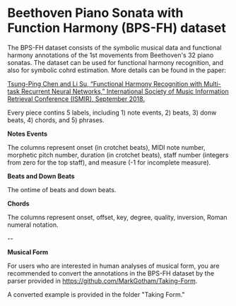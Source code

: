 # Beethoven Piano Sonata with Function Harmony (BPS-FH) dataset

The BPS-FH dataset consists of the symbolic musical data and functional harmony annotations of the 1st movements from Beethoven's 32 piano sonatas. The dataset can be used for functional harmony recognition, and also for symbolic cohrd estimation. More details can be found in the paper: 

[Tsung-Ping Chen and Li Su, “Functional Harmony Recognition with Multi-task Recurrent Neural Networks,”  International Society of Music Information Retrieval Conference (ISMIR), September 2018.](http://ismir2018.ircam.fr/doc/pdfs/178_Paper.pdf)



Every piece contins 5 labels, including 1) note events, 2) beats, 3) donw beats, 4) chords, and 5) phrases.

**Notes Events**

The columns represent onset (in crotchet beats), MIDI note number, morphetic pitch number, duration (in crotchet beats), staff number (integers from zero for the top staff), and measure (-1 for incomplete measure).

**Beats and Down Beats**

The ontime of beats and down beats.

**Chords**

The columns represent onset, offset, key, degree, quality, inversion, Roman numeral notation.

--

**Musical Form**

For users who are interested in human analyses of musical form, you are recommended to convert the annotations in the BPS-FH dataset by the parser provided in https://github.com/MarkGotham/Taking-Form.

A converted example is provided in the folder "Taking Form."
